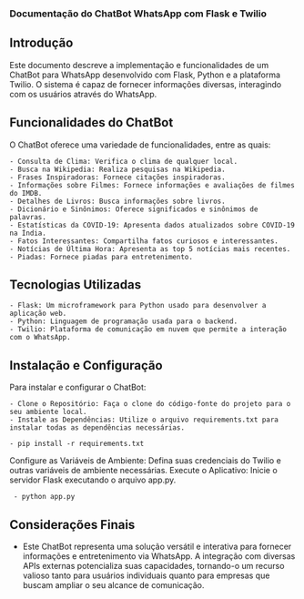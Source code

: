 ### Documentação do ChatBot WhatsApp com Flask e Twilio
## Introdução

Este documento descreve a implementação e funcionalidades de um ChatBot para WhatsApp desenvolvido com Flask, Python e a plataforma Twilio. O sistema é capaz de fornecer informações diversas, interagindo com os usuários através do WhatsApp.

## Funcionalidades do ChatBot

O ChatBot oferece uma variedade de funcionalidades, entre as quais:

    - Consulta de Clima: Verifica o clima de qualquer local.
    - Busca na Wikipedia: Realiza pesquisas na Wikipedia.
    - Frases Inspiradoras: Fornece citações inspiradoras.
    - Informações sobre Filmes: Fornece informações e avaliações de filmes do IMDB.
    - Detalhes de Livros: Busca informações sobre livros.
    - Dicionário e Sinônimos: Oferece significados e sinônimos de palavras.
    - Estatísticas da COVID-19: Apresenta dados atualizados sobre COVID-19 na Índia.
    - Fatos Interessantes: Compartilha fatos curiosos e interessantes.
    - Notícias de Última Hora: Apresenta as top 5 notícias mais recentes.
    - Piadas: Fornece piadas para entretenimento.

## Tecnologias Utilizadas

    - Flask: Um microframework para Python usado para desenvolver a aplicação web.
    - Python: Linguagem de programação usada para o backend.
    - Twilio: Plataforma de comunicação em nuvem que permite a interação com o WhatsApp.

## Instalação e Configuração

Para instalar e configurar o ChatBot:

    - Clone o Repositório: Faça o clone do código-fonte do projeto para o seu ambiente local.
    - Instale as Dependências: Utilize o arquivo requirements.txt para instalar todas as dependências necessárias.

    - pip install -r requirements.txt

Configure as Variáveis de Ambiente: Defina suas credenciais do Twilio e outras variáveis de ambiente necessárias.
Execute o Aplicativo: Inicie o servidor Flask executando o arquivo app.py.

     - python app.py

## Considerações Finais

 - Este ChatBot representa uma solução versátil e interativa para fornecer informações e entretenimento via WhatsApp. A integração com diversas APIs externas potencializa suas capacidades, tornando-o um recurso valioso tanto para usuários individuais quanto para empresas que buscam ampliar o seu alcance de comunicação.
